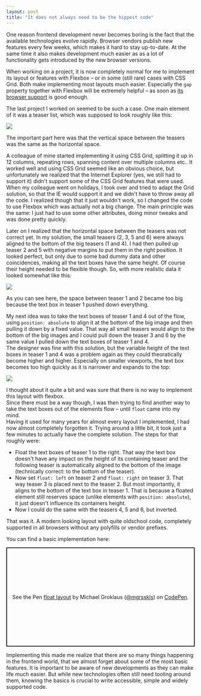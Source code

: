 ```yaml
---
layout: post
title: "It does not always need to be the hippest code"
---
```


One reason frontend development never becomes boring is the fact that the available technologies evolve rapidly. Browser vendors publish new features every few weeks, which makes it hard to stay up-to-date. At the same time it also makes development much easier as as a lot of functionality gets introduced by the new browser versions.

When working on a project, it is now completely normal for me to implement its layout or features with Flexbox – or in some (still rare) cases with CSS Grid. Both make implementing most layouts much easier. Especially the `gap` property together with Flexbox will be extremely helpful &ndash; as soon as <a href="https://caniuse.com/#feat=flexbox-gap" target="_blank" rel="noopener">its browser support</a> is good enough.

The last project I worked on seemed to be such a case. One main element of it was a teaser list, which was supposed to look roughly like this:

![](/assets/posts/it-does-not-always-have-to-be-the-hippest-code/01.png)

The important part here was that the vertical space between the teasers was the same as the horizontal space.

A colleague of mine started implementing it using CSS Grid, splitting it up in 12 columns, repeating rows, spanning content over multiple columns etc.. It worked well and using CSS Grid seemed like an obvious choice, but unfortunately we realized that the Internet Explorer (yes, we still had to support it) didn't support some of the CSS Grid features that were used. When my colleague went on holidays, I took over and tried to adapt the Grid solution, so that the IE would support it and we didn't have to throw away all the code. I realized though that it just wouldn't work, so I changed the code to use Flexbox which was actually not a big change. The main principle was the same: I just had to use some other attributes, doing minor tweaks and was done pretty quickly.

Later on I realized that the horizontal space between the teasers was not correct yet. In my solution, the small teasers (2, 3, 5 and 6) were always aligned to the bottom of the big teasers (1 and 4). I had then pulled up teaser 2 and 5 with negative margins to put them in the right position. It looked perfect, but only due to some bad dummy data and other coincidences, making all the text boxes have the same height. Of course their height needed to be flexible though. So, with more realistic data it looked somewhat like this:

![](/assets/posts/it-does-not-always-have-to-be-the-hippest-code/02.png)

As you can see here, the space between teaser 1 and 2 became too big because the text box in teaser 1 pushed down everything.

My next idea was to take the text boxes of teaser 1 and 4 out of the flow, using `position: absolute` to align it at the bottom of the big image and then pulling it down by a fixed value. That way all small teasers would align to the bottom of the big images and I could pull down the teaser 3 and 6 by the same value I pulled down the text boxes of teaser 1 and 4.<br>
The designer was fine with this solution, but the variable height of the text boxes in teaser 1 and 4 was a problem again as they could theoratically become higher and higher. Especially on smaller viewports, the text box becomes too high quickly as it is narrower and expands to the top:

![](/assets/posts/it-does-not-always-have-to-be-the-hippest-code/03.png)

I thought about it quite a bit and was sure that there is no way to implement this layout with flexbox.<br>
Since there must be a way though, I was then trying to find another way to take the text boxes out of the elements flow – until `float` came into my mind.<br>
Having it used for many years for almost every layout I implemented, I had now almost completely forgotten it. Trying around a little bit, it took just a few minutes to actually have the complete solution. The steps for that roughly were:

- Float the text boxes of teaser 1 to the right. That way the text box doesn't have any impact on the height of its containing teaser and the following teaser is automatically aligned to the bottom of the image (technically correct: to the bottom of the teaser).
- Now set `float: left` on teaser 2 and `float: right` on teaser 3. That way teaser 3 is placed next to the teaser 2. But most importantly, it aligns to the bottom of the text box in teaser 1. That is because a floated element still reserves space (unlike elements with `position: absolute`), it just doesn't influence its containers height.
- Now I could do the same with the teasers 4, 5 and 6, but inverted.

That was it. A modern looking layout with quite oldschool code, completely supported in all browsers without any polyfills or vendor prefixes.

You can find a basic implementation here:

<p class="codepen" data-height="540" data-theme-id="light" data-default-tab="" data-user="mgrsskls" data-slug-hash="9b1fcbee8879f6f6b6717e8255c286b0" data-preview="true" style="height: 265px; box-sizing: border-box; display: flex; align-items: center; justify-content: center; border: 2px solid; margin: 1em 0; padding: 1em;" data-pen-title="float layout">
  <span>See the Pen <a href="https://codepen.io/mgrsskls/pen/9b1fcbee8879f6f6b6717e8255c286b0/">
  float layout</a> by Michael Groklaus (<a href="https://codepen.io/mgrsskls">@mgrsskls</a>)
  on <a href="https://codepen.io">CodePen</a>.</span>
</p>
<script async="async" src="https://static.codepen.io/assets/embed/ei.js"></script>

Implementing this made me realize that there are so many things happening in the frontend world, that we almost forget about some of the most basic features. It is important to be aware of new developments as they can make life much easier. But while new technologies often still need tooling around them, knowing the basics is crucial to write accessible, simple and widely supported code.
